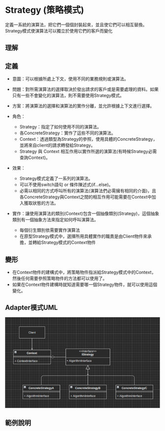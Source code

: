 # Strategy (策略模式)
定義一系統的演算法，把它們一個個封裝起來，並且使它們可以相互替換。Strategy模式使演算法可以獨立於使用它們的客戶而變化

## 理解


## 定義
* 意圖：可以根據所處上下文，使用不同的業務規則或演算法。
* 問題：對所需演算法的選擇取決於發出請求的客戶或是需要處理的資料。如果只有一些不會變化的演算法，則不需要使用Strategy模式。
* 方案：將演算法的選擇和演算法的實作分離，並允許根據上下文進行選擇。
* 角色：
  * Strategy：指定了如何使用不同的演算法。
  * 各ConcreteStrategy：實作了這些不同的演算法。
  * Context：透過類型為Strategy的參照，使用具體的ConcreteStrategy，並將來自client的請求轉發給Strategy。
  * Strategy 與 Context 相互作用以實作所選的演算法(有時候Strategy必需查詢Context)。
* 效果：
  * Strategy模式定義了一系列的演算法。
  * 可以不使用switch語句 or 條件陳述式(if...else)。
  * 必需以相同的方式呼叫所有的演算法(演算法們必需擁有相同的介面)，且各ConcreteStrategy與Context之間的相互作用可能需要在Context中加入獲取狀態的方法。

* 實作：讓使用演算法的類別(Context)包含一個抽像類別(Strategy)，這個抽象類別有一個抽象方法來指定如何呼叫演算法。
  * 每個衍生類別依需要實作演算法
  * 在原型Strategy模式中，選擇所用具體實作的職責是由Client物件來承擔，並轉給Strategy模式的Context物件

## 變形
* 在Context物件的建構式中，將策略物件指派給Strategy模式中的Context，然後任何需要參照策略物件的方法都可以使用了。
* 如果在Context物件建構時就知道需要哪一個Strategy物件，就可以使用這個變化。

## Adapter模式UML
![image](https://github.com/Lornzo/DesignPattern/blob/main/Strategy/images/pattern.png)

## 範例說明